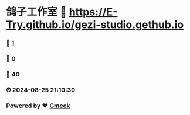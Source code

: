# 鸽子工作室 :link: https://E-Try.github.io/gezi-studio.gethub.io 
### :page_facing_up: [1](https://E-Try.github.io/gezi-studio.gethub.io/tag.html) 
### :speech_balloon: 0 
### :hibiscus: 40 
### :alarm_clock: 2024-08-25 21:10:30 
### Powered by :heart: [Gmeek](https://github.com/Meekdai/Gmeek)
